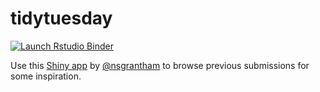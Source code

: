 # tidytuesday

<!-- badges: start -->
[![Launch Rstudio Binder](http://mybinder.org/badge_logo.svg)](https://mybinder.org/v2/gh/datawookie/tidytuesday/master?urlpath=rstudio)
<!-- badges: end -->

Use this [Shiny app](https://nsgrantham.shinyapps.io/tidytuesdayrocks/) by [@nsgrantham](https://twitter.com/nsgrantham) to browse previous submissions for some inspiration.